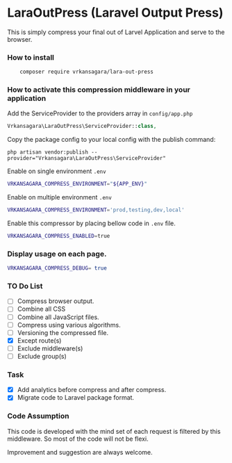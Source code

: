 # LaraOutPress (Laravel Output Press)
This is simply compress your final out of Larvel Application and serve to the browser.

### How to install

~~~bash
	composer require vrkansagara/lara-out-press
~~~

### How to activate this compression middleware in your application

Add the ServiceProvider to the providers array in `config/app.php`

```php
Vrkansagara\LaraOutPress\ServiceProvider::class,
```

Copy the package config to your local config with the publish command:

```shell
php artisan vendor:publish --provider="Vrkansagara\LaraOutPress\ServiceProvider"
```

Enable on single environment `.env`

~~~bash
VRKANSAGARA_COMPRESS_ENVIRONMENT="${APP_ENV}" 
~~~

Enable on multiple environment `.env`

~~~bash
VRKANSAGARA_COMPRESS_ENVIRONMENT='prod,testing,dev,local' 
~~~


Enable this compressor  by placing bellow code in `.env` file.

~~~bash
VRKANSAGARA_COMPRESS_ENABLED=true
~~~

### Display usage on each page.
~~~bash
VRKANSAGARA_COMPRESS_DEBUG= true
~~~

### TO Do List

- [ ] Compress browser output.
- [ ] Combine all CSS
- [ ] Combine all JavaScript files.
- [ ] Compress using various algorithms.
- [ ] Versioning the compressed file.
- [x] Except route(s)
- [ ] Exclude middleware(s)
- [ ] Exclude group(s)

### Task

- [x] Add analytics before compress and after compress.
- [x] Migrate code to Laravel package format. 

### Code Assumption
This code is developed with the mind set of each request is filtered by this middleware. So most of the code will not be flexi.

Improvement and suggestion are always welcome.